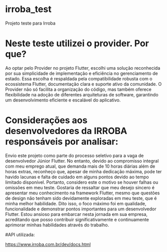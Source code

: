 # irroba_test

Projeto teste para Irroba

# Neste teste utilizei o provider. Por que?

Ao optar pelo Provider no projeto Flutter, escolhi uma solução reconhecida por sua simplicidade de implementação e eficiência no gerenciamento de estado. Essa escolha é respaldada pela compatibilidade robusta com o ecossistema Flutter, documentação clara e suporte ativo da comunidade. O Provider não só facilita a organização do código, mas também oferece flexibilidade na adoção de diferentes arquiteturas de software, garantindo um desenvolvimento eficiente e escalável do aplicativo.

# Considerações aos desenvolvedores da IRROBA responsáveis por analisar:

Envio este projeto como parte do processo seletivo para a vaga de desenvolvedor Júnior Flutter. No entanto, devido ao compromisso integral com meu emprego atual, que demanda mais de 10 horas diárias além de horas extras, reconheço que, apesar de minha dedicação máxima, pode ter havido lacunas e falta de cuidado em alguns pontos devido ao tempo limitado disponível. Portanto, considero este o motivo se houver falhas ou omissões em meu teste. Gostaria de ressaltar que meu desejo sincero é apresentar meu conhecimento na framework Flutter, mesmo que questões de design não tenham sido devidamente exploradas em meu teste, que é minha melhor habilidade. Dito isso, o foco máximo foi em qualidade, funcionalidade e demonstrar pontos importantes para um desenvolvedor Flutter. Estou ansioso para embarcar nesta jornada em sua empresa, acreditando que posso contribuir significativamente e continuamente aprimorar minhas habilidades através do trabalho.

#API utilizada:

https://www.irroba.com.br/dev/docs.html
